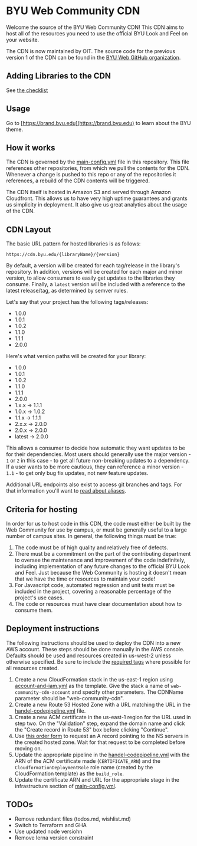 # BYU Web Community CDN

Welcome the source of the BYU Web Community CDN!  This CDN aims to host all of the resources you need to use the
official BYU Look and Feel on your website.

The CDN is now maintained by OIT. The source code for the previous version 1 of the CDN can be found in the 
[BYU Web GitHub organization](https://github.com/byuweb/web-cdn).

## Adding Libraries to the CDN

See [the checklist](docs/adding-libraries.md)

## Usage

Go to [https://brand.byu.edu](https://brand.byu.edu) to learn about the BYU theme.

## How it works

The CDN is governed by the [main-config.yml](main-config.yml) file in this repository.  This file references other
repositories, from which we pull the contents for the CDN.
Whenever a change is pushed to this repo or any of the repositories it references, a rebuild of the CDN contents
will be triggered.

The CDN itself is hosted in Amazon S3 and served through Amazon Cloudfront. This allows us to have very high uptime
guarantees and grants us simplicity in deployment. It also give us great analytics about the usage of the CDN.

## CDN Layout

The basic URL pattern for hosted libraries is as follows:

`https://cdn.byu.edu/{libraryName}/{version}`

By default, a version will be created for each tag/release in the library's repository. In addition, versions
will be created for each major and minor version, to allow consumers to easily get updates to the libraries they consume.
Finally, a `latest` version will be included with a reference to the latest release/tag, as determined by semver rules.

Let's say that your project has the following tags/releases:

* 1.0.0
* 1.0.1
* 1.0.2
* 1.1.0
* 1.1.1
* 2.0.0

Here's what version paths will be created for your library:

* 1.0.0
* 1.0.1
* 1.0.2
* 1.1.0
* 1.1.1
* 2.0.0
* 1.x.x -> 1.1.1
* 1.0.x -> 1.0.2
* 1.1.x -> 1.1.1
* 2.x.x -> 2.0.0
* 2.0.x -> 2.0.0
* latest -> 2.0.0

This allows a consumer to decide how automatic they want updates to be for their dependencies. Most users should generally
use the major version - `1` or `2` in this case - to get all future non-breaking updates to a dependency. If a user
wants to be more cautious, they can reference a minor version - `1.1` - to get only bug fix updates, not new feature
updates.

Additional URL endpoints also exist to access git branches and tags. For that information you'll want to
[read about aliases](./docs/aliases.md).

## Criteria for hosting

In order for us to host code in this CDN, the code must either be built by the Web Community for use by campus, or
must be generally useful to a large number of campus sites.  In general, the following things must be true:

1. The code must be of high quality and relatively free of defects.
2. There must be a commitment on the part of the contributing department to oversee the maintenance and improvement of
the code indefinitely, including implementation of any future changes to the official BYU Look and Feel. Just because
the Web Community is hosting it doesn't mean that we have the time or resources to maintain your code!
3. For Javascript code, automated regression and unit tests must be included in the project, covering a reasonable percentage
of the project's use cases.
4. The code or resources must have clear documentation about how to consume them.

## Deployment instructions

The following instructions should be used to deploy the CDN into a new AWS account. These steps should be done manually 
in the AWS console. Defaults should be used and resources created in us-west-2 unless otherwise specified. Be sure to 
include the [required tags](https://github.com/byu-oit/BYU-AWS-Documentation#tagging-standard) where possible for all 
resources created.

1. Create a new CloudFormation stack in the us-east-1 region using 
[account-and-iam.yml](.aws-infrastructure/account-and-iam.yml) as the template. Give the stack a name of 
`web-community-cdn-account` and specify other parameters. The CDNName parameter should be "web-community-cdn".
2. Create a new Route 53 Hosted Zone with a URL matching the URL in the 
[handel-codepipeline.yml](handel-codepipeline.yml) file.
3. Create a new ACM certificate in the us-east-1 region for the URL used in step two. On the "Validation" step, expand
the domain name and click the "Create record in Route 53" box before clicking "Continue".
4. Use [this order form](https://it.byu.edu/it/?id=sc_cat_item&sys_id=2f7a54251d635d005c130b6c83f2390a) to request an A 
record pointing to the NS servers in the created hosted zone. Wait for that request to be completed before moving on.
5. Update the appropriate pipeline in the [handel-codepipeline.yml](handel-codepipeline.yml) with the ARN of the ACM 
certificate made (`CERTIFICATE_ARN`) and the `CloudformationDeploymentRole` role name (created by the CloudFormation 
template) as the `build_role`.
6. Update the certificate ARN and URL for the appropriate stage in the infrastructure section of 
[main-config.yml](main-config.yml).

## TODOs

- Remove redundant files (todos.md, wishlist.md)
- Switch to Terraform and GHA
- Use updated node versiohn
- Remove lerna version constraint
